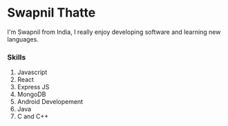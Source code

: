 # Swapnil Thatte

I'm Swapnil from India, I really enjoy developing software and learning new languages.

### Skills

1. Javascript
2. React
3. Express JS
4. MongoDB
5. Android Developement
6. Java
7. C and C++
